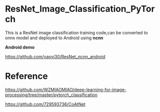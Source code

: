 # ResNet_Image_Classification_PyTorch
This is a ResNet image classification training code,can be converted to onnx model and deployed to Android using **ncnn**

**Android demo**

https://github.com/yaoyi30/ResNet_ncnn_android

# Reference
https://github.com/WZMIAOMIAO/deep-learning-for-image-processing/tree/master/pytorch_classification

https://github.com/729593736/CoAtNet

